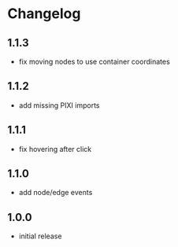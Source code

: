 # Changelog

## 1.1.3

- fix moving nodes to use container coordinates

## 1.1.2

- add missing PIXI imports

## 1.1.1

- fix hovering after click

## 1.1.0

- add node/edge events

## 1.0.0

- initial release